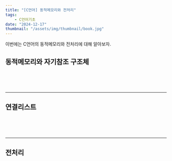 ```yaml
---
title: "[C언어] 동적메모리와 전처리"
tags:
    - C언어기초
date: "2024-12-17"
thumbnail: "/assets/img/thumbnail/book.jpg"
---
```

이번에는 C언어의 동적메모리와 전처리에 대해 알아보자.    

## **동적메모리와 자기참조 구조체**

<br>
<br>
<br>

---
## **연결리스트**


<br>
<br>
<br>

---
## **전처리**

